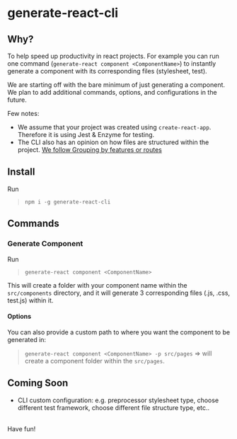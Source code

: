 # generate-react-cli

## Why?

To help speed up productivity in react projects. For example you can run one command (`generate-react component <ComponentName>`) to instantly generate a component with its corresponding files (stylesheet, test).

We are starting off with the bare minimum of just generating a component. We plan to add additional commands, options, and configurations in the future.

Few notes:
- We assume that your project was created using `create-react-app`. Therefore it is using Jest & Enzyme for testing.
- The CLI also has an opinion on how files are structured within the project. [We follow Grouping by features or routes](https://reactjs.org/docs/faq-structure.html#grouping-by-features-or-routes)

## Install

Run

>```npm i -g generate-react-cli```

## Commands

### Generate Component
Run
>```generate-react component <ComponentName>```

This will create a folder with your component name within the `src/components` directory, and it will generate 3 corresponding files (.js, .css, test.js) within it.

#### Options
You can also provide a custom path to where you want the component to be generated in:
>```generate-react component <ComponentName> -p src/pages``` => will create a component folder within the `src/pages`.


## Coming Soon
- CLI custom configuration: e.g. preprocessor stylesheet type, choose different test framework, choose different file structure type, etc..

<br>
Have fun!